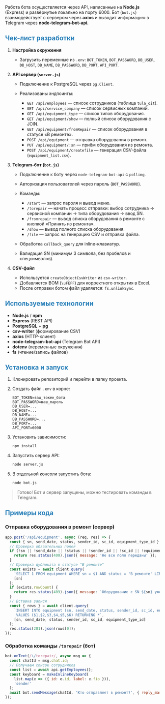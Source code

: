 Работа бота осуществляется через API, написанные на **Node.js** (Express) и развёрнутые локально на порту 6000. Бот (`bot.js`) взаимодействует с сервером через **axios** и выводит информацию в Telegram через **node-telegram-bot-api**.

## <span style="color:rgb(41, 128, 185)">Чек-лист разработки</span>

1. **Настройка окружения**

   * Загрузить переменные из `.env`: `BOT_TOKEN`, `BOT_PASSWORD`, `DB_USER`, `DB_HOST`, `DB_NAME`, `DB_PASSWORD`, `DB_PORT`, `API_PORT`.
2. **API сервер (`server.js`)**

   * Подключение к PostgreSQL через `pg.Client`.
   * Реализованы эндпоинты:

     * `GET /api/employees` — список сотрудников (таблица `tula_oit`).
     * `GET /api/service_company` — список сервисных компаний.
     * `GET /api/equipment_type` — список типов оборудования.
     * `GET /api/equipment/show` — полный список оборудования с JOIN.
     * `GET /api/equipment/fromRepair` — список оборудования в статусе «В ремонте».
     * `POST /api/equipment` — отправка оборудования в ремонт.
     * `PUT /api/equipment/:sn` — приём оборудования из ремонта.
     * `POST /api/equipment/createfile` — генерация CSV-файла (`equipment_list.csv`).
3. **Telegram-бот (`bot.js`)**

   * Подключение к боту через `node-telegram-bot-api` с `polling`.
   * Авторизация пользователей через пароль (`BOT_PASSWORD`).
   * Команды:

     * `/start` — запрос пароля и вывод меню.
     * `/torepair` — начать процесс отправки: выбор сотрудника → сервисной компании → типа оборудования → ввод SN.
     * `/fromrepair` — вывод списка оборудования в ремонте с кнопкой «Принять из ремонта».
     * `/show` — вывод полного списка оборудования.
     * `/file` — запрос на генерацию CSV и отправка файла.
   * Обработка `callback_query` для inline-клавиатур.
   * Валидация SN (минимум 3 символа, без пробелов и спецсимволов).
4. **CSV-файл**

   * Используется `createObjectCsvWriter` из `csv-writer`.
   * Добавляется BOM (`\uFEFF`) для корректного открытия в Excel.
   * После отправки ботом файл удаляется: `fs.unlinkSync`.

## <span style="color:rgb(41, 128, 185)">Используемые технологии</span>

* **Node.js** / **npm**
* **Express** (REST API)
* **PostgreSQL** + **pg**
* **csv-writer** (формирование CSV)
* **axios** (HTTP-клиент)
* **node-telegram-bot-api** (Telegram Bot API)
* **dotenv** (переменные окружения)
* **fs** (чтение/запись файлов)

## <span style="color:rgb(41, 128, 185)">Установка и запуск</span>

1. Клонировать репозиторий и перейти в папку проекта.
2. Создать файл `.env` в корне:

   ```
   BOT_TOKEN=ваш_токен_бота
   BOT_PASSWORD=ваш_пароль
   DB_USER=...
   DB_HOST=...
   DB_NAME=...
   DB_PASSWORD=...
   DB_PORT=...
   API_PORT=6000
   ```
3. Установить зависимости:

   ```bash
   npm install
   ```
4. Запустить сервер API:

   ```bash
   node server.js
   ```
5. В отдельной консоли запустить бота:

   ```bash
   node bot.js
   ```

> Готово! Бот и сервер запущены, можно тестировать команды в Telegram.

## <span style="color:rgb(41, 128, 185)">Примеры кода</span>

### Отправка оборудования в ремонт (сервер)

```js
app.post('/api/equipment', async (req, res) => {
  const { sn, send_date, status, sender_id, sc_id, equipment_type_id } = req.body;
  // Проверка обязательных полей
  if (!sn || !send_date || !status || !sender_id || !sc_id || !equipment_type_id) {
    return res.status(400).json({ message: 'Не все поля переданы' });
  }
  // Проверка дубликата в статусе "В ремонте"
  const exists = await client.query(
    `SELECT 1 FROM equipment WHERE sn = $1 AND status = 'В ремонте' LIMIT 1`,
    [sn]
  );
  if (exists.rowCount) {
    return res.status(409).json({ message: `Оборудование с SN ${sn} уже отправлено в ремонт` });
  }
  // Вставка записи
  const { rows } = await client.query(
    `INSERT INTO equipment (sn, send_date, status, sender_id, sc_id, equip_type_id)
     VALUES ($1,$2,$3,$4,$5,$6) RETURNING *`,
    [sn, send_date, status, sender_id, sc_id, equipment_type_id]
  );
  res.status(201).json(rows[0]);
});
```

### Обработка команды `/torepair` (бот)

```js
bot.onText(/\/torepair/, async msg => {
  const chatId = msg.chat.id;
  // Получаем список сотрудников
  const list = await api.getEmployees();
  const keyboard = makeInlineKeyboard(
    list.map(e => ({ id: e.id, label: e.fio })),
    'sender'
  );
  await bot.sendMessage(chatId, 'Кто отправляет в ремонт?', { reply_markup: keyboard });
});
```
